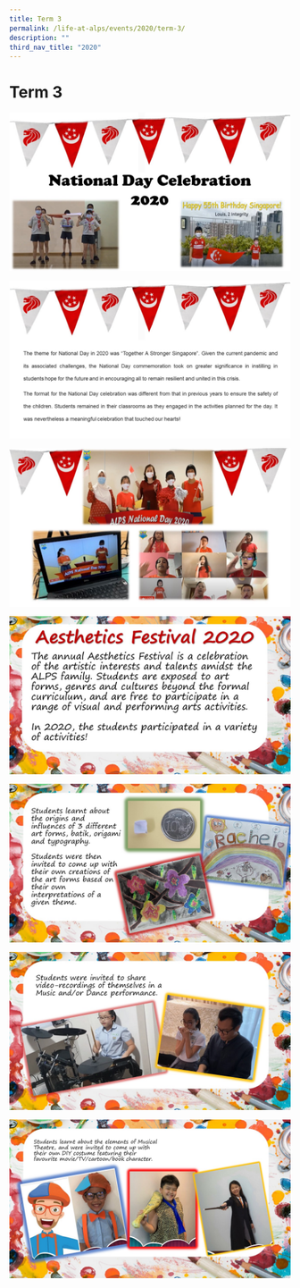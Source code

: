 ```yaml
---
title: Term 3
permalink: /life-at-alps/events/2020/term-3/
description: ""
third_nav_title: "2020"
---
```

# **Term 3**

![](/images/Slide1%20(10).jpg)

![](/images/Slide2%20(8).jpg)

![](/images/Slide3%20(6).jpg)

![](/images/Slide4%20(4).jpg)

![](/images/Slide5%20(3).jpg)

![](/images/Slide6%20(3).jpg)

![](/images/Slide7%20(2).jpg)